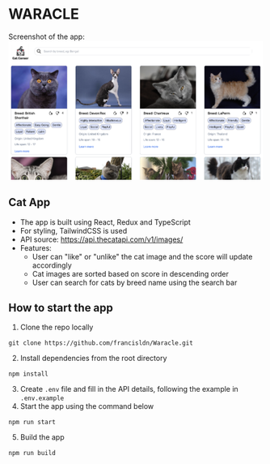 # WARACLE

Screenshot of the app:
<img src="./screenshot.png" alt="cat-page">

## Cat App
* The app is built using React, Redux and TypeScript
* For styling, TailwindCSS is used
* API source: https://api.thecatapi.com/v1/images/
* Features: 
  * User can "like" or "unlike" the cat image and the score will update accordingly
  * Cat images are sorted based on score in descending order
  * User can search for cats by breed name using the search bar

## How to start the app
1. Clone the repo locally
```
git clone https://github.com/francisldn/Waracle.git
```
2. Install dependencies from the root directory
```
npm install
```
3. Create ``.env`` file and fill in the API details, following the example in ``.env.example``
4. Start the app using the command below
```
npm run start
```
5. Build the app
```
npm run build
```
